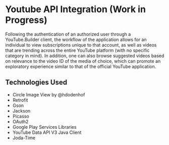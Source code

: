 # Youtube API Integration (Work in Progress)
Following the authentication of an authorized user through a YouTube.Builder client, the workflow of the application allows for an individual to view subscriptions unique to that account, as well as videos that are trending across the entire YouTube platform (with no specific category in mind). In addition, one can also browse suggested videos based on relevance to the video ID of the media of choice, which can promote an exploratory experience similar to that of the official YouTube application.

## Technologies Used
- Circle Image View by @hdodenhof
- Retrofit
- Gson
- Jackson
- Picasso
- OAuth2
- Google Play Services Libraries
- YouTube Data API V3 Java Client
- Joda-Time


